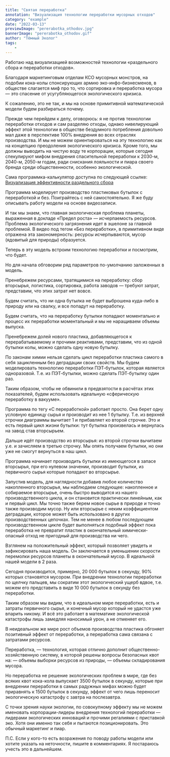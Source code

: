 ```yaml
---
title: "Святая переработка"
annotation: "Визуализация технологии переработки мусорных отходов"
category: "example"
date: "2022-03-13"
previewImage: "pererabotka_othodov.jpg"
bannerImage: "pererabotka_othodov.gif"
author: "Тёмный Эколог"
tags:
    - 
---
```

Работаю над визуализацией возможностей технологии «раздельного сбора и переработки отходов».

Благодаря маркетинговым отделам КСО мусорных монстров, на подобии кока-колы спонсирующих армию эко-инфо-бизнесменов, в обществе слагается миф про то, что сортировка и переработка мусора — это спасение от усугубляющегося экологического кризиса.

К сожалению, это не так, и мы на основе примитивной математической модели будем разбираться почему.

Прежде чем перейдем к делу, оговорюсь: я не против технологии переработки отходов и сам разделяю отходы, однако нивелирующий эффект этой технологии в обществе бездумного потребления довольно мал даже в перспективе 100% внедрения во всех отраслях производства. И мы не можем ориентироваться на эту технологию как на концепцию преодоления экологического кризиса. Кроме того, мы должны выводить на чистую воду те корпорации, которые сегодня спекулируют мифом внедрения спасительной переработки к 2030-м, 2040-м, 2050-м годам, ради снискания лояльности и пиара своего бренда среди общественности, особенно экологической.

Сама программка-калькулятор доступна по следующей ссылке:
[Визуализация эффективности раздельного сбора](https://clck.ru/Rzzii)


Программа моделирует производство пластиковых бутылок с переработкой и без. Поиграйтесь с ней самостоятельно. Я же буду описывать работу модели на основе видеозаписи.

И так мы знаем, что главная экологическая проблема планеты, выраженная в докладе «Предел роста» — исчерпаемость ресурсов. Проблема экологического загрязнения идет в эшелоне за главной проблемой. В видео под тегом «Без переработки», в примитивном виде отражена эта закономерность: ресурсы исчерпываются, мусор (ядовитый для природы) образуется.

Теперь в эту модель встроим технологию переработки и посмотрим, что будет.

Но для начала обговорим ряд параметров по-умолчанию заложенных в модель.

Пренебрежем ресурсами, тратящимися на переработку: сбор вторсырья, логистика, сортировка, работа заводов — требуют затрат, представим, что этих затрат нет вовсе.

Будем считать, что ни одна бутылка не будет выброшена куда-либо в природу или на свалку, и все попадут на переработку.

Будем считать, что на переработку бутылки попадают моментально и процесс их переработки моментальный и мы не наращиваем объемы выпуска.

Пренебрежем долей нового пластика, добавляющегося к перерабатываемому и прочими реактивами, представим, что из одной бутылки колы, можно сделать одну новую бутылку.

По законам химии нельзя сделать цикл переработки пластика самого в себя зацикленным без деградации своих свойств. Мы будем моделировать технологию переработки ПЭТ-бутылок, которая является одноразовой. Т.е. из ПЭТ-бутылки, можно сделать ПЭТ-бутылку один раз.

Таким образом, чтобы не обвинили в предвзятости в расчётах этих показателей, будем использовать идеальную «сферическую переработку в вакууме».

Программа по тегу «С переработкой» работает просто. Она берет одну условную единицу сырья и производит из нее 1 бутылку. Т.е. из верхней строчки диаграммы вычитает 1 и прибавляет ко второй строчке. Это и есть первый цикл жизни бутылки: тут бутылка произвелась и вернулась на завод став вторсырьем.

Дальше идёт производство из вторсырья: из второй строчки вычитаем у.е. и зачисляем в третью строчку. Мы опять получаем бутылки, но они уже не смогут вернуться в наш цикл.

Программа начинает производить бутылки из имеющегося в запасе вторсырья, при его нулевом значении, производит бутылки, из первичного сырья которые попадают во вторсырье.

Запустив модель, для наглядности добавив любое количество накопленного вторсырья, мы наблюдаем следующее: накопленное и собираемое вторсырье, очень быстро выводится из нашего производственного цикла, и он становится практически линейным, как и первый цикл. Мы точно также берем новое сырье в природе и точно также производим мусор. Ну или вторсырье с неким коэффициентом деградации, которое может быть использовано в других производственных цепочках. Тем не менее в любом последующем производственном цикле будет выполняться подобный эффект пока переработка не превратит пластик в окончательный химически-опасный отход не пригодный для производства ни чего.

Взглянем на положительный эффект, который позволяет увидеть и зафиксировать наша модель. Он заключается в уменьшении скорости перемолки ресурсов планеты в окончательный мусор. В идеальной нашей модели в 2 раза.

Сегодня производится, примерно, 20 000 бутылок в секунду, 90% которых становятся мусором. При внедрении технологии переработки по щелчку пальцев, мы сократим этот экологический ущерб вдвое, т.е. можем его представить в виде 10 000 бутылок в секунду без переработки.

Таким образом мы видим, что в идеальном мире переработки, есть и затраты первичного сырья, и конечный мусор который не удастся уже впарить никому. И всё это работает в математике экологической катастрофы лишь замедляя наносимый урон, а не отменяет его.

В неидеальном же мире рост объемов производства пластика обгоняет позитивный эффект от переработки, а переработка сама связана с затратами ресурсов.

Переработка, — технология, которая отлично дополнит общественно-хозяйственную систему, в которой решены вопросы безопасных квот на:
— объемы выборки ресурсов из природы,
— объемы складирования мусора.

Но переработка не решение экологических проблем в мире, где без всяких квот кока-кола выпускает 3500 бутылок в секунду, которые при внедрении переработки в самых радужных мифах можно будет приравнять к 1500 бутылок в секунду, эффект от чего лишь переносит экологическую катастрофу с завтра на послезавтра.

С точки зрения науки экологии, по совокупному эффекту мы не можем именовать корпорации-лидеры внедрения технологий переработки — лидерами экологических инноваций и прочими регалиями с приставкой эко. Хотя они именно так себя и пытаются позиционировать. Это обычный маркетинг и пиар.

П.С. Если у кого-то есть возражения по поводу работы модели или хотите указать на неточности, пишите в комментариях. Я постараюсь учесть это в дальнейшем.
